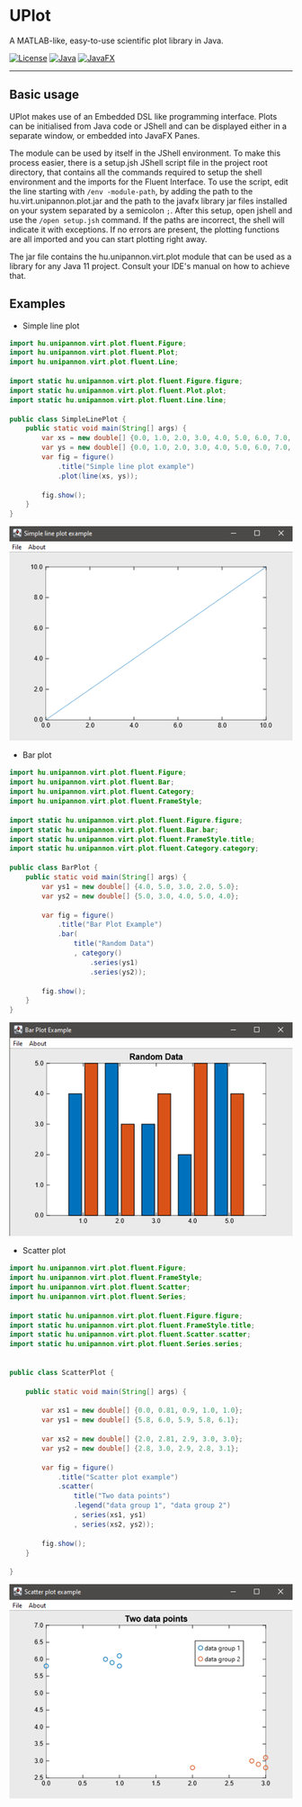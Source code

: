 # UPlot

A MATLAB-like, easy-to-use scientific plot library in Java.

[![License](https://img.shields.io/badge/License-MIT-blue.svg)](https://opensource.org/licenses/MIT)
[![Java](https://img.shields.io/badge/Java-SE--11-brightgreen)](https://img.shields.io)
[![JavaFX](https://img.shields.io/badge/JavaFX-OpenJFX--11-brightgreen)](https://openjfx.io/)

---

## Basic usage

UPlot makes use of an Embedded DSL like programming interface. Plots can be initialised from Java code or JShell and can be displayed either in a separate window, or embedded into JavaFX Panes.

The module can be used by itself in the JShell environment. To make this process easier, there is a setup.jsh JShell script file in the project root directory, that contains all the commands required to setup the shell environment and the imports for the Fluent Interface.
To use the script, edit the line starting with `/env -module-path`, by adding the path to the hu.virt.unipannon.plot.jar and the path to the javafx library jar files installed on your system separated by a semicolon `;`.
After this setup, open jshell and use the `/open setup.jsh` command. If the paths are incorrect, the shell will indicate it with exceptions. If no errors are present, the plotting functions are all imported and you can start plotting right away.

The jar file contains the hu.unipannon.virt.plot module that can be used as a library for any Java 11 project. Consult your IDE's manual on how to achieve that. 

## Examples

- Simple line plot

```java
import hu.unipannon.virt.plot.fluent.Figure;
import hu.unipannon.virt.plot.fluent.Plot;
import hu.unipannon.virt.plot.fluent.Line;

import static hu.unipannon.virt.plot.fluent.Figure.figure;
import static hu.unipannon.virt.plot.fluent.Plot.plot;
import static hu.unipannon.virt.plot.fluent.Line.line;

public class SimpleLinePlot {
    public static void main(String[] args) {
        var xs = new double[] {0.0, 1.0, 2.0, 3.0, 4.0, 5.0, 6.0, 7.0, 8.0, 9.0, 10.0};
        var ys = new double[] {0.0, 1.0, 2.0, 3.0, 4.0, 5.0, 6.0, 7.0, 8.0, 9.0, 10.0};
        var fig = figure()
            .title("Simple line plot example")
            .plot(line(xs, ys));
        
        fig.show();
    }
}
```

![Simple Line plot](./examples/images/simple_lineplot.PNG)

- Bar plot

```java
import hu.unipannon.virt.plot.fluent.Figure;
import hu.unipannon.virt.plot.fluent.Bar;
import hu.unipannon.virt.plot.fluent.Category;
import hu.unipannon.virt.plot.fluent.FrameStyle;

import static hu.unipannon.virt.plot.fluent.Figure.figure;
import static hu.unipannon.virt.plot.fluent.Bar.bar;
import static hu.unipannon.virt.plot.fluent.FrameStyle.title;
import static hu.unipannon.virt.plot.fluent.Category.category;

public class BarPlot {
    public static void main(String[] args) {
        var ys1 = new double[] {4.0, 5.0, 3.0, 2.0, 5.0};
        var ys2 = new double[] {5.0, 3.0, 4.0, 5.0, 4.0};

        var fig = figure()
            .title("Bar Plot Example")
            .bar(
                title("Random Data")
                , category()
                    .series(ys1)
                    .series(ys2));
        
        fig.show();
    }    
}
```

![Bar plot](./examples/images/bar.PNG)

- Scatter plot

```java
import hu.unipannon.virt.plot.fluent.Figure;
import hu.unipannon.virt.plot.fluent.FrameStyle;
import hu.unipannon.virt.plot.fluent.Scatter;
import hu.unipannon.virt.plot.fluent.Series;

import static hu.unipannon.virt.plot.fluent.Figure.figure;
import static hu.unipannon.virt.plot.fluent.FrameStyle.title;
import static hu.unipannon.virt.plot.fluent.Scatter.scatter;
import static hu.unipannon.virt.plot.fluent.Series.series;


public class ScatterPlot {

    public static void main(String[] args) {
        
        var xs1 = new double[] {0.0, 0.81, 0.9, 1.0, 1.0};
        var ys1 = new double[] {5.8, 6.0, 5.9, 5.8, 6.1};

        var xs2 = new double[] {2.0, 2.81, 2.9, 3.0, 3.0};
        var ys2 = new double[] {2.8, 3.0, 2.9, 2.8, 3.1};

        var fig = figure()
            .title("Scatter plot example")        
            .scatter(
                title("Two data points")
                .legend("data group 1", "data group 2")
                , series(xs1, ys1)
                , series(xs2, ys2));
        
        fig.show();
    }
    
}
```

![Scatter plot](./examples/images/scatter.PNG)